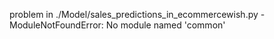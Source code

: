 problem in ./Model/sales_predictions_in_ecommercewish.py - ModuleNotFoundError: No module named 'common'
